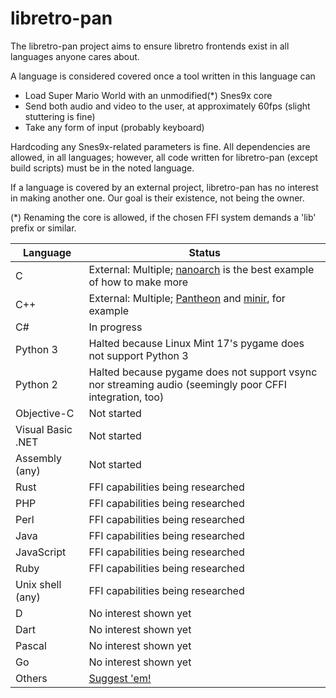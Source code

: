 libretro-pan
============

The libretro-pan project aims to ensure libretro frontends exist in all languages anyone cares about.

A language is considered covered once a tool written in this language can
- Load Super Mario World with an unmodified(\*) Snes9x core
- Send both audio and video to the user, at approximately 60fps (slight stuttering is fine)
- Take any form of input (probably keyboard)

Hardcoding any Snes9x-related parameters is fine. All dependencies are allowed, in all languages; however, all code written for libretro-pan (except build scripts) must be in the noted language.

If a language is covered by an external project, libretro-pan has no interest in making another one. Our goal is their existence, not being the owner.

(\*) Renaming the core is allowed, if the chosen FFI system demands a 'lib' prefix or similar.

| Language | Status |
| ---- | ---- |
| C | External: Multiple; [nanoarch](https://github.com/heuripedes/nanoarch/) is the best example of how to make more |
| C++ | External: Multiple; [Pantheon](https://github.com/Druage/Pantheon) and [minir](https://github.com/Alcaro/minir), for example |
| C# | In progress |
| Python 3 | Halted because Linux Mint 17's pygame does not support Python 3 |
| Python 2 | Halted because pygame does not support vsync nor streaming audio (seemingly poor CFFI integration, too) |
| Objective-C | Not started |
| Visual Basic .NET | Not started |
| Assembly (any) | Not started |
| Rust | FFI capabilities being researched |
| PHP | FFI capabilities being researched |
| Perl | FFI capabilities being researched |
| Java | FFI capabilities being researched |
| JavaScript | FFI capabilities being researched |
| Ruby | FFI capabilities being researched |
| Unix shell (any) | FFI capabilities being researched |
| D | No interest shown yet |
| Dart | No interest shown yet |
| Pascal | No interest shown yet |
| Go | No interest shown yet |
| Others | [Suggest 'em!](https://github.com/Alcaro/libretro-pan/issues) |
